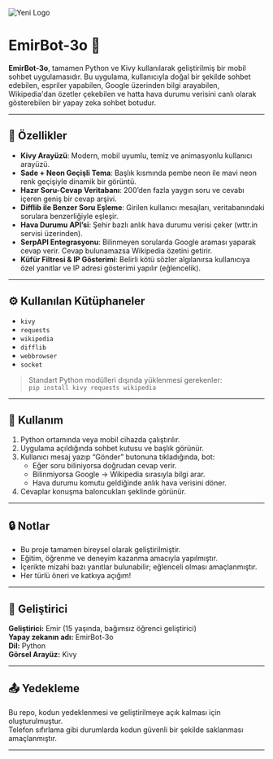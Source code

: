![Yeni Logo](https://github.com/vest06/My-logo/blob/main/IMG_20250624_235649.png.png?raw=true)

# EmirBot-3o 🤖 

**EmirBot-3o**, tamamen Python ve Kivy kullanılarak geliştirilmiş bir mobil sohbet uygulamasıdır. Bu uygulama, kullanıcıyla doğal bir şekilde sohbet edebilen, espriler yapabilen, Google üzerinden bilgi arayabilen, Wikipedia'dan özetler çekebilen ve hatta hava durumu verisini canlı olarak gösterebilen bir yapay zeka sohbet botudur.

---

## 🎯 Özellikler

- **Kivy Arayüzü**: Modern, mobil uyumlu, temiz ve animasyonlu kullanıcı arayüzü.
- **Sade + Neon Geçişli Tema**: Başlık kısmında pembe neon ile mavi neon renk geçişiyle dinamik bir görüntü.
- **Hazır Soru-Cevap Veritabanı**: 200’den fazla yaygın soru ve cevabı içeren geniş bir cevap arşivi.
- **Difflib ile Benzer Soru Eşleme**: Girilen kullanıcı mesajları, veritabanındaki sorulara benzerliğiyle eşleşir.
- **Hava Durumu API’si**: Şehir bazlı anlık hava durumu verisi çeker (wttr.in servisi üzerinden).
- **SerpAPI Entegrasyonu**: Bilinmeyen sorularda Google araması yaparak cevap verir. Cevap bulunamazsa Wikipedia özetini getirir.
- **Küfür Filtresi & IP Gösterimi**: Belirli kötü sözler algılanırsa kullanıcıya özel yanıtlar ve IP adresi gösterimi yapılır (eğlencelik).

---

## ⚙️ Kullanılan Kütüphaneler

- `kivy`
- `requests`
- `wikipedia`
- `difflib`
- `webbrowser`
- `socket`

> Standart Python modülleri dışında yüklenmesi gerekenler:  
> `pip install kivy requests wikipedia`

---

## 📱 Kullanım

1. Python ortamında veya mobil cihazda çalıştırılır.
2. Uygulama açıldığında sohbet kutusu ve başlık görünür.
3. Kullanıcı mesaj yazıp “Gönder” butonuna tıkladığında, bot:
   - Eğer soru biliniyorsa doğrudan cevap verir.
   - Bilinmiyorsa Google → Wikipedia sırasıyla bilgi arar.
   - Hava durumu komutu geldiğinde anlık hava verisini döner.
4. Cevaplar konuşma baloncukları şeklinde görünür.

---

## 🔒 Notlar

- Bu proje tamamen bireysel olarak geliştirilmiştir.
- Eğitim, öğrenme ve deneyim kazanma amacıyla yapılmıştır.
- İçerikte mizahi bazı yanıtlar bulunabilir; eğlenceli olması amaçlanmıştır.
- Her türlü öneri ve katkıya açığım!

---

## 📌 Geliştirici

**Geliştirici:** Emir (15 yaşında, bağımsız öğrenci geliştirici)  
**Yapay zekanın adı:** EmirBot-3o  
**Dil:** Python  
**Görsel Arayüz:** Kivy

---

## 📤 Yedekleme

Bu repo, kodun yedeklenmesi ve geliştirilmeye açık kalması için oluşturulmuştur.  
Telefon sıfırlama gibi durumlarda kodun güvenli bir şekilde saklanması amaçlanmıştır.

---
